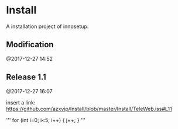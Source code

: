 # Install
A installation project of innosetup.

## Modification
@2017-12-27 14:52

## Release 1.1
@2017-12-27 16:07

insert a link:
https://github.com/azxvip/Install/blob/master/Install/TeleWeb.iss#L11

'''
for (int i=0; i<5; i++)
{
  j++;
}
'''
